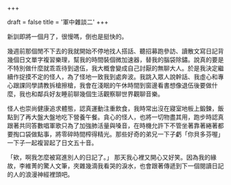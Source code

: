 +++

draft = false
title = '軍中雜談二'
+++

新訓即將一個月了，很慢嗎，倒也是挺快的。

幾週前那個閒不下去的我就開始不停地找人搭話、聽招募跑參訪、讀散文寫日記背幾個日文單字複習樂理，幫我的時間裝個微加速器，替我的腦袋除鏽。說真的要是不特別做什麼就乖乖待到退伍，我大概會變成自己討厭的無聊大人。於是我決定繼續作捉摸不定的怪人，為了怪地一致我到處奔波。我跳入眾人說幹話、我虛心和專心跟課同學請教拆槍擦槍，我會在淺眠的午休時間到窗邊看書想像退伍後要做什麼，我也和鄰兵好友睡前聊幾個生活觀察聊世界觀聊音樂。

怪人也崇尚健康追求體態，認真運動注重飲食，我時常出沒在寢室地板上鍛鍊，飯點到了再大盤大盤地吃下營養午餐。貪心的怪人，也將一切物盡其用，跑步時認真跟著共同答數唱軍歌只為了加強肺活量與嗓音，在時機允許下不管坐著靠著綣著都要掏口袋做點事，將零碎時間榨得精光。那些好奇的弟兄一下子虧「你貝多芬喔」一下子一起複習起了日文五十音。

「欸，啊我怎麼被寫進別人的日記了。」
那天我心裡又開心又好笑。因為我的緣故，李維菁的驚人文筆，夾雜幾滴我看哭的淚水，也會跟著傳遞到下一個閱讀日記的人的浪漫神經裡頭吧。
